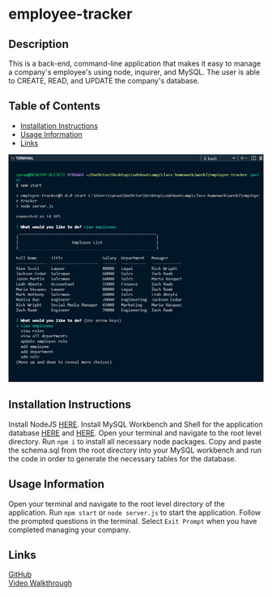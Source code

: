 # employee-tracker

## Description

This is a back-end, command-line application that makes it easy to manage a company's employee's using node, inquirer, and MySQL. The user is able to CREATE, READ, and UPDATE the company's database.

## Table of Contents

- [Installation Instructions](#Installation-Instructions)
- [Usage Information](#Usage-Information)
- [Links](#links)

![Screenshot of Application](./images/screenshot.png)

## Installation Instructions

Install NodeJS [HERE](https://nodejs.org/en/). Install MySQL Workbench and Shell for the application database [HERE](https://dev.mysql.com/downloads/windows/installer/8.0.html) and [HERE](https://dev.mysql.com/downloads/shell/). Open your terminal and navigate to the root level directory. Run `npm i` to install all necessary node packages. Copy and paste the schema.sql from the root directory into your MySQL workbench and run the code in order to generate the necessary tables for the database.

## Usage Information

Open your terminal and navigate to the root level directory of the application. Run `npm start` or `node server.js` to start the application. Follow the prompted questions in the terminal. Select `Exit Prompt` when you have completed managing your company.

## Links
 
[GitHub](https://github.com/zachraab/employee-tracker)  
[Video Walkthrough](https://youtu.be/kQbrnfSvMsU)
